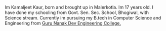 
Im Kamaljeet Kaur, born and brought up in Malerkotla. Im 17 years old. I have done my schooling from Govt. Sen. Sec. School, Bhogiwal, with Science stream. Currently im pursuing my B.tech in Computer Science and Engineering from <a class="gne" href="https://gndec.ac.in/" target="blank">  Guru Nanak Dev Engineering College. </a>


  
